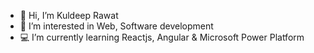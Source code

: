- 👋 Hi, I’m Kuldeep Rawat
- 👀 I’m interested in Web, Software development
- 💻 I’m currently learning Reactjs, Angular & Microsoft Power Platform

<!---
thekuldeeprawat/thekuldeeprawat is a ✨ special ✨ repository because its `README.md` (this file) appears on your GitHub profile.
You can click the Preview link to take a look at your changes.
--->
